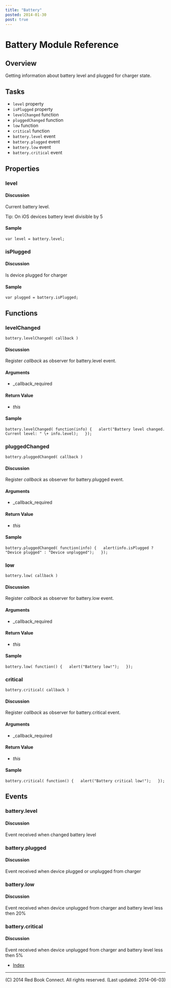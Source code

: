 ```yaml
---
title: "Battery"
posted: 2014-01-30
post: true
---
```



# Battery Module Reference

## Overview

Getting information about battery level and plugged for charger state.

## Tasks

  * `level` property
  * `isPlugged` property
  * `levelChanged` function
  * `pluggedChanged` function
  * `low` function
  * `critical` function
  * `battery.level` event
  * `battery.plugged` event
  * `battery.low` event
  * `battery.critical` event

## Properties

### level

#### Discussion

Current battery level.

Tip: On iOS devices battery level divisible by 5

#### Sample

`var level = battery.level;`  

### isPlugged

#### Discussion

Is device plugged for charger

#### Sample

`var plugged = battery.isPlugged;`  

## Functions

### levelChanged

`battery.levelChanged( callback )`

#### Discussion

Register _callback_ as observer for battery.level event.

#### Arguments

  * _callback_required

#### Return Value

  * _this_

#### Sample

`battery.levelChanged( function(info) {  
    alert("Battery level changed. Current level: " \+ info.level);  
});`  

### pluggedChanged

`battery.pluggedChanged( callback )`

#### Discussion

Register _callback_ as observer for battery.plugged event.

#### Arguments

  * _callback_required

#### Return Value

  * _this_

#### Sample

`battery.pluggedChanged( function(info) {  
    alert(info.isPlugged ? "Device plugged" : "Device unplugged");  
});`  

### low

`battery.low( callback )`

#### Discussion

Register _callback_ as observer for battery.low event.

#### Arguments

  * _callback_required

#### Return Value

  * _this_

#### Sample

`battery.low( function() {  
    alert("Battery low!");  
});`  

### critical

`battery.critical( callback )`

#### Discussion

Register _callback_ as observer for battery.critical event.

#### Arguments

  * _callback_required

#### Return Value

  * _this_

#### Sample

`battery.critical( function() {  
    alert("Battery critical low!");  
});`  

## Events

### battery.level

#### Discussion

Event received when changed battery level

### battery.plugged

#### Discussion

Event received when device plugged or unplugged from charger

### battery.low

#### Discussion

Event received when device unplugged from charger and battery level less then
20%

### battery.critical

#### Discussion

Event received when device unplugged from charger and battery level less then
5%

  * [Index](../index.html)

* * *

(C) 2014 Red Book Connect. All rights reserved. (Last updated: 2014-06-03)

